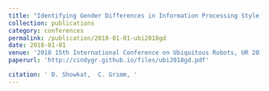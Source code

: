 ```yaml
---
title: "Identifying Gender Differences in Information Processing Style, Self-efficacy, and Tinkering for Robot Tele-operation"
collection: publications
category: conferences
permalink: /publication/2018-01-01-ubi2018gd
date: 2018-01-01
venue: '2018 15th International Conference on Ubiquitous Robots, UR 2018'
paperurl: 'http://cindygr.github.io/files/ubi2018gd.pdf'

citation: ' D. Showkat,  C. Grimm, '
---
```


